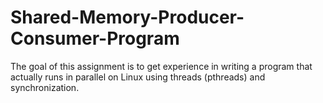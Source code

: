 # Shared-Memory-Producer-Consumer-Program

The goal of this assignment is to get experience in writing a program that actually runs in parallel on Linux using threads (pthreads) and synchronization.

